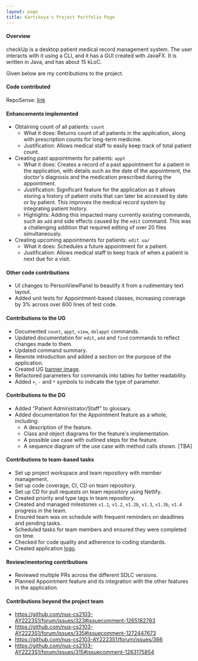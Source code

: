 ```yaml
---
layout: page
title: Kartikeya's Project Portfolio Page
---
```


#### Overview

checkUp is a desktop patient medical record management system. The user interacts with it using a CLI, and it has a GUI created with JavaFX. It is written in Java, and has about 15 kLoC.

Given below are my contributions to the project.

#### Code contributed
RepoSense: [link](https://nus-cs2103-ay2223s1.github.io/tp-dashboard/?search=kxrt&breakdown=true)

#### Enhancements implemented

- Obtaining count of all patients: `count`
  - What it does: Returns count of all patients in the application, along with prescription counts for long-term medicine.
  - Justification: Allows medical staff to easily keep track of total patient count.
- Creating past appointments for patients: `appt`
  - What it does: Creates a record of a past appointment for a patient in the application, with details such as the date
  of the appointment, the doctor's diagnosis and the medication prescribed during the appointment.
  - Justification: Significant feature for the application as it allows storing a history of patient visits that can
  later be accessed by date or by patient. This improves the medical record system by integrating patient history.
  - Highlights: Adding this impacted many currently existing commands, such as `add` and side effects caused by the
  `edit` command. This was a challenging addition that required editing of over 20 files simultaneously.
- Creating upcoming appointments for patients: `edit ua/`
  - What it does: Schedules a future appointment for a patient.
  - Justification: Allows medical staff to keep track of when a patient is next due for a visit.

#### Other code contributions

- UI changes to PersonViewPanel to beautify it from a rudimentary text layout.
- Added unit tests for Appointment-based classes, increasing coverage by 3% across over 600 lines of test code.

#### Contributions to the UG

- Documented `count`, `appt`, `view`, `delappt` commands.
- Updated documentation for `edit`, `add` and `find` commands to reflect changes made to them.
- Updated command summary.
- Rewrote introduction and added a section on the purpose of the application. 
- Created UG [banner image](../images/ug-images/editCommand/checkUp_banner.png).
- Refactored parameters for commands into tables for better readability.
- Added `+`, `-` and `*` symbols to indicate the type of parameter.

#### Contributions to the DG

- Added "Patient Administrator/Staff" to glossary.
- Added documentation for the Appointment feature as a whole, including:
  - A description of the feature.
  - Class and object diagrams for the feature's implementation.
  - A possible use case with outlined steps for the feature.
  - A sequence diagram of the use case with method calls shown. [TBA]

#### Contributions to team-based tasks

- Set up project workspace and team repository with member management.
- Set up code coverage, CI, CD on team repository.
- Set up CD for pull requests on team repository using Netlify.
- Created priority and type tags in team repository.
- Created and managed milestones `v1.1`, `v1.2`, `v1.2b`, `v1.3`, `v1.3b`, `v1.4` progress in the team.
- Ensured team was on schedule with frequent reminders on deadlines and pending tasks.
- Scheduled tasks for team members and ensured they were completed on time.
- Checked for code quality and adherence to coding standards.
- Created application [logo](../images/checkUp_512.png).

#### Review/mentoring contributions

- Reviewed multiple PRs across the different SDLC versions.
- Planned Appointment feature and its integration with the other features in the application.

#### Contributions beyond the project team

- https://github.com/nus-cs2103-AY2223S1/forum/issues/323#issuecomment-1265182783
- https://github.com/nus-cs2103-AY2223S1/forum/issues/335#issuecomment-1272447673
- https://github.com/nus-cs2103-AY2223S1/forum/issues/366
- https://github.com/nus-cs2103-AY2223S1/forum/issues/315#issuecomment-1263175854
